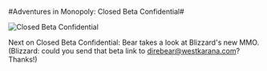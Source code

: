 #Adventures in Monopoly: Closed Beta Confidential#

![Closed Beta Confidential](http://westkarana.com/wp-content/uploads/2009/05/aimclosedbeta.jpg "Closed Beta Confidential")

Next on Closed Beta Confidential: Bear takes a look at Blizzard's new MMO. (Blizzard: could you send that beta link to direbear@westkarana.com? Thanks!)

